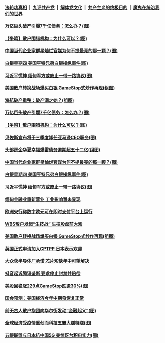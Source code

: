 

####  [法轮功真相](../../../../basic/blob/master/README.md?t=02031401) &nbsp;|&nbsp; [九评共产党](../../../../9ping.md/blob/master/README.md?t=02031401) &nbsp;|&nbsp; [解体党文化](../../../../jtdwh.md/blob/master/README.md?t=02031401)  &nbsp;|&nbsp; [共产主义的终极目的](../../../../gczydzjmd.md/blob/master/README.md?t=02031401) &nbsp;|&nbsp; [魔鬼在统治我们的世界](../../../../mgztzwmdsj.md/blob/master/README.md?t=02031401) 

#### [万亿巨头破产引爆7千亿债务：怎么办？(图)](../pages/p5/961268.md?t=02031401) 

#### [【争鸣】散户围猎机构：为什么可以？(图)](../pages/p5/961262.md?t=02031401) 

#### [中国当代企业家群星灿烂官媒为何不提最亮的那一颗？(图)](../pages/p5/961266.md?t=02031401) 

#### [白银星期四 美国亨特兄弟白银操纵事件(图)](../pages/p5/961195.md?t=02031401) 

#### [习近平慌神 缅甸军方或废止一带一路协议(图)](../pages/p5/961209.md?t=02031401) 

#### [美国散户转换战场爆买白银 GameStop式炒作再现(组图)](../pages/p5/961091.md?t=02031401) 

#### [海航破产重整：破产潮之始？(组图)](../pages/p5/961257.md?t=02031401) 

#### [万亿巨头破产引爆7千亿债务：怎么办？(图)](../pages/p5/961268.md?t=02031401) 

#### [【争鸣】散户围猎机构：为什么可以？(图)](../pages/p5/961262.md?t=02031401) 

#### [贝佐斯宣布将于三季度卸任亚马逊CEO职务(图)](../pages/p5/961269.md?t=02031401) 

#### [头部房企华夏幸福爆雷债务逾期超五十二亿(组图)](../pages/p5/961267.md?t=02031401) 

#### [中国当代企业家群星灿烂官媒为何不提最亮的那一颗？(图)](../pages/p5/961266.md?t=02031401) 

#### [白银星期四 美国亨特兄弟白银操纵事件(图)](../pages/p5/961195.md?t=02031401) 

#### [习近平慌神 缅甸军方或废止一带一路协议(图)](../pages/p5/961209.md?t=02031401) 

#### [缅甸金融业重新营业 工业影响暂未显现](../pages/p5/961201.md?t=02031401) 

#### [欧洲央行称数字欧元可在即时支付平台上运行](../pages/p5/961190.md?t=02031401) 

#### [WBS散户发起“生技战” 生技股盘前大涨](../pages/p5/961189.md?t=02031401) 

#### [美国散户转换战场爆买白银 GameStop式炒作再现(组图)](../pages/p5/961091.md?t=02031401) 

#### [英国正式申请加入CPTPP 日本表示欢迎](../pages/p5/961187.md?t=02031401) 

#### [大众获半导体厂承诺 芯片短缺年中可望解决](../pages/p5/961186.md?t=02031401) 

#### [抖音起诉腾讯垄断 要求停止封禁并赔偿](../pages/p5/961185.md?t=02031401) 

#### [美股回稳涨229点GameStop跌逾30%(图)](../pages/p5/961140.md?t=02031401) 

#### [国会预测：美国经济今年中期将恢复正常](../pages/p5/961133.md?t=02031401) 

#### [前无古人散户抱团向华尔街发动“金融起义”(图)](../pages/p5/961126.md?t=02031401) 

#### [全球经济受疫情重创而科技五霸大赚特赚(图)](../pages/p5/961118.md?t=02031401) 

#### [五眼联盟与日本抗中国5G 美惊讶台积电实力(图)](../pages/p5/961080.md?t=02031401) 

